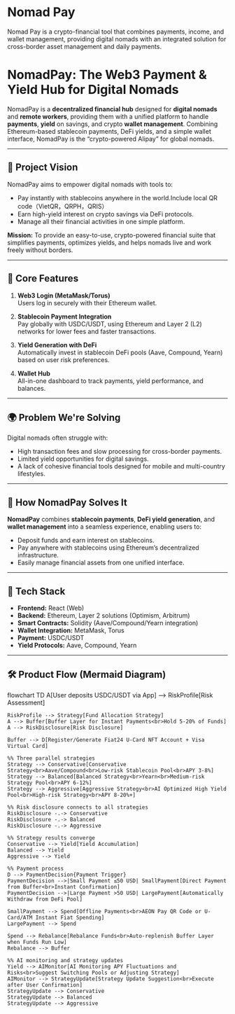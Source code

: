 # Nomad Pay
Nomad Pay is a crypto-financial tool that combines payments, income, and wallet management, providing digital nomads with an integrated solution for cross-border asset management and daily payments.

# NomadPay: The Web3 Payment & Yield Hub for Digital Nomads

NomadPay is a **decentralized financial hub** designed for **digital nomads** and **remote workers**, providing them with a unified platform to handle **payments**, **yield** on savings, and crypto **wallet management**. Combining Ethereum-based stablecoin payments, DeFi yields, and a simple wallet interface, NomadPay is the “crypto-powered Alipay” for global nomads.

---

## 🚀 Project Vision

NomadPay aims to empower digital nomads with tools to:
- Pay instantly with stablecoins anywhere in the world.Include local QR code（VietQR，QRPH，QRIS）
- Earn high-yield interest on crypto savings via DeFi protocols.
- Manage all their financial activities in one simple platform.

**Mission:** To provide an easy-to-use, crypto-powered financial suite that simplifies payments, optimizes yields, and helps nomads live and work freely without borders.

---

## 🔑 Core Features

1. **Web3 Login (MetaMask/Torus)**  
   Users log in securely with their Ethereum wallet.

2. **Stablecoin Payment Integration**  
   Pay globally with USDC/USDT, using Ethereum and Layer 2 (L2) networks for lower fees and faster transactions.

3. **Yield Generation with DeFi**  
   Automatically invest in stablecoin DeFi pools (Aave, Compound, Yearn) based on user risk preferences.

4. **Wallet Hub**  
   All-in-one dashboard to track payments, yield performance, and balances.

---

## 🌍 Problem We're Solving

Digital nomads often struggle with:
- High transaction fees and slow processing for cross-border payments.
- Limited yield opportunities for digital savings.
- A lack of cohesive financial tools designed for mobile and multi-country lifestyles.

---

## 🚀 How NomadPay Solves It

**NomadPay** combines **stablecoin payments**, **DeFi yield generation**, and **wallet management** into a seamless experience, enabling users to:
- Deposit funds and earn interest on stablecoins.
- Pay anywhere with stablecoins using Ethereum’s decentralized infrastructure.
- Easily manage financial assets from one unified interface.

---

## 🧠 Tech Stack

- **Frontend:** React (Web)
- **Backend:** Ethereum, Layer 2 solutions (Optimism, Arbitrum)
- **Smart Contracts:** Solidity (Aave/Compound/Yearn integration)
- **Wallet Integration:** MetaMask, Torus
- **Payment:** USDC/USDT
- **Yield Protocols:** Aave, Compound, Yearn

---

## 🛠 Product Flow (Mermaid Diagram)
flowchart TD
    A[User deposits USDC/USDT via App] --> RiskProfile[Risk Assessment]
    
    RiskProfile --> Strategy[Fund Allocation Strategy]
    A --> Buffer[Buffer Layer for Instant Payments<br>Hold 5-20% of Funds]
    A --> RiskDisclosure[Risk Disclosure]
    
    Buffer --> D[Register/Generate Fiat24 U-Card NFT Account + Visa Virtual Card]
    
    %% Three parallel strategies
    Strategy --> Conservative[Conservative Strategy<br>Aave/Compound<br>Low-risk Stablecoin Pool<br>APY 3-8%]
    Strategy --> Balanced[Balanced Strategy<br>Yearn<br>Medium-risk Strategy Pool<br>APY 6-12%]
    Strategy --> Aggressive[Aggressive Strategy<br>AI Optimized High Yield Pool<br>High-risk Strategy<br>APY 8-20%+]
    
    %% Risk disclosure connects to all strategies
    RiskDisclosure -.-> Conservative
    RiskDisclosure -.-> Balanced
    RiskDisclosure -.-> Aggressive
    
    %% Strategy results converge
    Conservative --> Yield[Yield Accumulation]
    Balanced --> Yield
    Aggressive --> Yield
    
    %% Payment process
    D --> PaymentDecision{Payment Trigger}
    PaymentDecision -->|Small Payment ≤50 USD| SmallPayment[Direct Payment from Buffer<br>Instant Confirmation]
    PaymentDecision -->|Large Payment >50 USD| LargePayment[Automatically Withdraw from DeFi Pool]
    
    SmallPayment --> Spend[Offline Payments<br>AEON Pay QR Code or U-Card/ATM Instant Fiat Spending]
    LargePayment --> Spend
    
    Spend --> Rebalance[Rebalance Funds<br>Auto-replenish Buffer Layer when Funds Run Low]
    Rebalance --> Buffer
    
    %% AI monitoring and strategy updates
    Yield --> AIMonitor[AI Monitoring APY Fluctuations and Risks<br>Suggest Switching Pools or Adjusting Strategy]
    AIMonitor --> StrategyUpdate[Strategy Update Suggestion<br>Execute after User Confirmation]
    StrategyUpdate --> Conservative
    StrategyUpdate --> Balanced
    StrategyUpdate --> Aggressive

